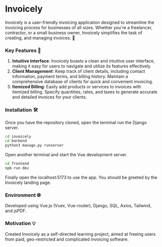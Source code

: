 # Invoicely
Invoicely is a user-friendly invoicing application designed to streamline the invoicing process for businesses of all sizes. Whether you're a freelancer, contractor, or a small business owner, Invoicely simplifies the task of creating, and managing invoices. 🚀

### Key Features 🔑
1. **Intuitive Interface**: Invoicely boasts a clean and intuitive user interface, making it easy for users to navigate and utilize its features effectively.
2. **Client Management**: Keep track of client details, including contact information, payment terms, and billing history. Maintain a comprehensive database of clients for quick and convenient invoicing.
3. **Itemized Billing**: Easily add products or services to invoices with itemized billing. Specify quantities, rates, and taxes to generate accurate and detailed invoices for your clients.


### Installation 🛠️
Once you have the repository cloned, open the terminal run the Django server.
```bash
cd invoicely
cd backend
python3 manage.py runserver
```
Open another terminal and start the Vue development server.
```bash
cd frontend
npm run dev
```
Finally open the localhost:5173 to use the app. You should be greeted by the Invoicely landing page.


### Environment 🌐
Developed using Vue.js (Vuex, Vue-router), Django, SQL, Axios, Tailwind, and jsPDF.

### Motivation 💡
Created Invoicely as a self-directed learning project, aimed at freeing users from paid, geo-restricted and complicated invoicing software.
